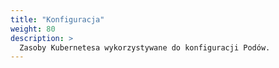```yaml
---
title: "Konfiguracja"
weight: 80
description: >
  Zasoby Kubernetesa wykorzystywane do konfiguracji Podów.
---
```


